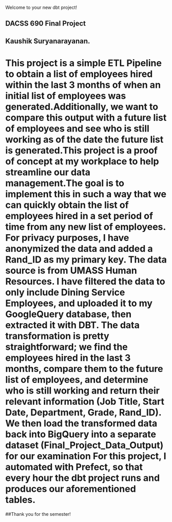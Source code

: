Welcome to your new dbt project!

## DACSS 690 Final Project
## Kaushik Suryanarayanan.
# This project is a simple ETL Pipeline to obtain a list of employees hired within the last 3 months of when an initial list of employees was generated.Additionally, we want to compare this output with a future list of employees and see who is still working as of the date the future list is generated.This project is a proof of concept at my workplace to help streamline our data management.The goal is to implement this in such a way that we can quickly obtain the list of employees hired in a set period of time from any new list of employees. For privacy purposes, I have anonymized the data and added a Rand_ID as my primary key. The data source is from UMASS Human Resources. I have filtered the data to only include Dining Service Employees, and uploaded it to my GoogleQuery database, then extracted it with DBT. The data transformation is pretty straightforward; we find the employees hired in the last 3 months, compare them to the future list of employees, and determine who is still working and return their relevant information (Job Title, Start Date, Department, Grade, Rand_ID). We then load the transformed data back into BigQuery into a separate dataset (Final_Project_Data_Output) for our examination For this project, I automated with Prefect, so that every hour the dbt project runs and produces our aforementioned tables.

##Thank you for the semester!
